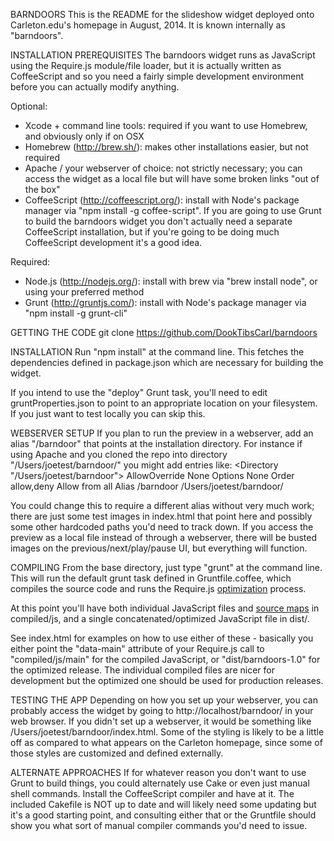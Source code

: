 BARNDOORS
This is the README for the slideshow widget deployed onto Carleton.edu's homepage in August, 2014. It is known internally as "barndoors".

INSTALLATION PREREQUISITES
The barndoors widget runs as JavaScript using the Require.js module/file loader, but it is actually written as CoffeeScript and so you need a fairly simple development environment before you can actually modify anything.

Optional:
* Xcode + command line tools: required if you want to use Homebrew, and obviously only if on OSX
* Homebrew (http://brew.sh/): makes other installations easier, but not required
* Apache / your webserver of choice: not strictly necessary; you can access the widget as a local file but will have some broken links "out of the box"
* CoffeeScript (http://coffeescript.org/): install with Node's package manager via "npm install -g coffee-script". If you are going to use Grunt to build the barndoors widget you don't actually need a separate CoffeeScript installation, but if you're going to be doing much CoffeeScript development it's a good idea.

Required:
* Node.js (http://nodejs.org/): install with brew via "brew install node", or using your preferred method 
* Grunt (http://gruntjs.com/): install with Node's package manager via "npm install -g grunt-cli"

GETTING THE CODE
git clone https://github.com/DookTibsCarl/barndoors

INSTALLATION
Run "npm install" at the command line. This fetches the dependencies defined in package.json which are necessary for building the widget.

If you intend to use the "deploy" Grunt task, you'll need to edit gruntProperties.json to point to an appropriate location on your filesystem. If you just want to test locally you can skip this.

WEBSERVER SETUP
If you plan to run the preview in a webserver, add an alias "/barndoor" that points at the installation directory. For instance if using Apache and you cloned the repo into directory "/Users/joetest/barndoor/" you might add entries like:
<Directory "/Users/joetest/barndoor">
        AllowOverride None
        Options None
        Order allow,deny
        Allow from all
</Directory>
Alias /barndoor /Users/joetest/barndoor/

You could change this to require a different alias without very much work; there are just some test images in index.html that point here and possibly some other hardcoded paths you'd need to track down. If you access the preview as a local file instead of through a webserver, there will be busted images on the previous/next/play/pause UI, but everything will function.

COMPILING
From the base directory, just type "grunt" at the command line. This will run the default grunt task defined in Gruntfile.coffee, which compiles the source code and runs the Require.js <a href="http://requirejs.org/docs/optimization.html">optimization</a> process.

At this point you'll have both individual JavaScript files and <a href="http://coffeescript.org/#source-maps">source maps</a> in compiled/js, and a single concatenated/optimized JavaScript file in dist/.

See index.html for examples on how to use either of these - basically you either point the "data-main" attribute of your Require.js call to "compiled/js/main" for the compiled JavaScript, or "dist/barndoors-1.0" for the optimized release. The individual compiled files are nicer for development but the optimized one should be used for production releases.

TESTING THE APP
Depending on how you set up your webserver, you can probably access the widget by going to http://localhost/barndoor/ in your web browser. If you didn't set up a webserver, it would be something like /Users/joetest/barndoor/index.html. Some of the styling is likely to be a little off as compared to what appears on the Carleton homepage, since some of those styles are customized and defined externally.

ALTERNATE APPROACHES
If for whatever reason you don't want to use Grunt to build things, you could alternately use Cake or even just manual shell commands. Install the CoffeeScript compiler and have at it. The included Cakefile is NOT up to date and will likely need some updating but it's a good starting point, and consulting either that or the Gruntfile should show you what sort of manual compiler commands you'd need to issue. 
